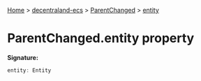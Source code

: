 [Home](./index) &gt; [decentraland-ecs](./decentraland-ecs.md) &gt; [ParentChanged](./decentraland-ecs.parentchanged.md) &gt; [entity](./decentraland-ecs.parentchanged.entity.md)

# ParentChanged.entity property


**Signature:**
```javascript
entity: Entity
```
